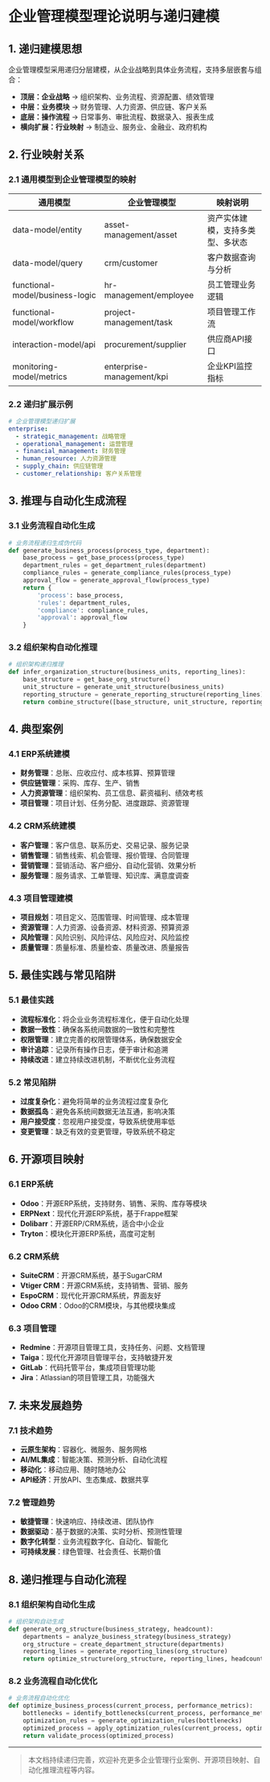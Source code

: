 # 企业管理模型理论说明与递归建模

## 1. 递归建模思想

企业管理模型采用递归分层建模，从企业战略到具体业务流程，支持多层嵌套与组合：

- **顶层：企业战略** → 组织架构、业务流程、资源配置、绩效管理
- **中层：业务模块** → 财务管理、人力资源、供应链、客户关系
- **底层：操作流程** → 日常事务、审批流程、数据录入、报表生成
- **横向扩展：行业映射** → 制造业、服务业、金融业、政府机构

## 2. 行业映射关系

### 2.1 通用模型到企业管理模型的映射

| 通用模型 | 企业管理模型 | 映射说明 |
|---------|---------|---------|
| data-model/entity | asset-management/asset | 资产实体建模，支持多类型、多状态 |
| data-model/query | crm/customer | 客户数据查询与分析 |
| functional-model/business-logic | hr-management/employee | 员工管理业务逻辑 |
| functional-model/workflow | project-management/task | 项目管理工作流 |
| interaction-model/api | procurement/supplier | 供应商API接口 |
| monitoring-model/metrics | enterprise-management/kpi | 企业KPI监控指标 |

### 2.2 递归扩展示例

```yaml
# 企业管理模型递归扩展
enterprise:
  - strategic_management: 战略管理
  - operational_management: 运营管理
  - financial_management: 财务管理
  - human_resource: 人力资源管理
  - supply_chain: 供应链管理
  - customer_relationship: 客户关系管理
```

## 3. 推理与自动化生成流程

### 3.1 业务流程自动化生成

```python
# 业务流程递归生成伪代码
def generate_business_process(process_type, department):
    base_process = get_base_process(process_type)
    department_rules = get_department_rules(department)
    compliance_rules = generate_compliance_rules(process_type)
    approval_flow = generate_approval_flow(process_type)
    return {
        'process': base_process,
        'rules': department_rules,
        'compliance': compliance_rules,
        'approval': approval_flow
    }
```

### 3.2 组织架构自动化推理

```python
# 组织架构递归推理
def infer_organization_structure(business_units, reporting_lines):
    base_structure = get_base_org_structure()
    unit_structure = generate_unit_structure(business_units)
    reporting_structure = generate_reporting_structure(reporting_lines)
    return combine_structure([base_structure, unit_structure, reporting_structure])
```

## 4. 典型案例

### 4.1 ERP系统建模

- **财务管理**：总账、应收应付、成本核算、预算管理
- **供应链管理**：采购、库存、生产、销售
- **人力资源管理**：组织架构、员工信息、薪资福利、绩效考核
- **项目管理**：项目计划、任务分配、进度跟踪、资源管理

### 4.2 CRM系统建模

- **客户管理**：客户信息、联系历史、交易记录、服务记录
- **销售管理**：销售线索、机会管理、报价管理、合同管理
- **营销管理**：营销活动、客户细分、自动化营销、效果分析
- **服务管理**：服务请求、工单管理、知识库、满意度调查

### 4.3 项目管理建模

- **项目规划**：项目定义、范围管理、时间管理、成本管理
- **资源管理**：人力资源、设备资源、材料资源、预算资源
- **风险管理**：风险识别、风险评估、风险应对、风险监控
- **质量管理**：质量标准、质量检查、质量改进、质量报告

## 5. 最佳实践与常见陷阱

### 5.1 最佳实践

- **流程标准化**：将企业业务流程标准化，便于自动化处理
- **数据一致性**：确保各系统间数据的一致性和完整性
- **权限管理**：建立完善的权限管理体系，确保数据安全
- **审计追踪**：记录所有操作日志，便于审计和追溯
- **持续改进**：建立持续改进机制，不断优化业务流程

### 5.2 常见陷阱

- **过度复杂化**：避免将简单的业务流程过度复杂化
- **数据孤岛**：避免各系统间数据无法互通，影响决策
- **用户接受度**：忽视用户接受度，导致系统使用率低
- **变更管理**：缺乏有效的变更管理，导致系统不稳定

## 6. 开源项目映射

### 6.1 ERP系统

- **Odoo**：开源ERP系统，支持财务、销售、采购、库存等模块
- **ERPNext**：现代化开源ERP系统，基于Frappe框架
- **Dolibarr**：开源ERP/CRM系统，适合中小企业
- **Tryton**：模块化开源ERP系统，高度可定制

### 6.2 CRM系统

- **SuiteCRM**：开源CRM系统，基于SugarCRM
- **Vtiger CRM**：开源CRM系统，支持销售、营销、服务
- **EspoCRM**：现代化开源CRM系统，界面友好
- **Odoo CRM**：Odoo的CRM模块，与其他模块集成

### 6.3 项目管理

- **Redmine**：开源项目管理工具，支持任务、问题、文档管理
- **Taiga**：现代化开源项目管理平台，支持敏捷开发
- **GitLab**：代码托管平台，集成项目管理功能
- **Jira**：Atlassian的项目管理工具，功能强大

## 7. 未来发展趋势

### 7.1 技术趋势

- **云原生架构**：容器化、微服务、服务网格
- **AI/ML集成**：智能决策、预测分析、自动化流程
- **移动化**：移动应用、随时随地办公
- **API经济**：开放API、生态集成、数据共享

### 7.2 管理趋势

- **敏捷管理**：快速响应、持续改进、团队协作
- **数据驱动**：基于数据的决策、实时分析、预测性管理
- **数字化转型**：业务流程数字化、自动化、智能化
- **可持续发展**：绿色管理、社会责任、长期价值

## 8. 递归推理与自动化流程

### 8.1 组织架构自动化生成

```python
# 组织架构自动生成
def generate_org_structure(business_strategy, headcount):
    departments = analyze_business_strategy(business_strategy)
    org_structure = create_department_structure(departments)
    reporting_lines = generate_reporting_lines(org_structure)
    return optimize_structure(org_structure, reporting_lines, headcount)
```

### 8.2 业务流程自动化优化

```python
# 业务流程自动化优化
def optimize_business_process(current_process, performance_metrics):
    bottlenecks = identify_bottlenecks(current_process, performance_metrics)
    optimization_rules = generate_optimization_rules(bottlenecks)
    optimized_process = apply_optimization_rules(current_process, optimization_rules)
    return validate_process(optimized_process)
```

---

> 本文档持续递归完善，欢迎补充更多企业管理行业案例、开源项目映射、自动化推理流程等内容。
